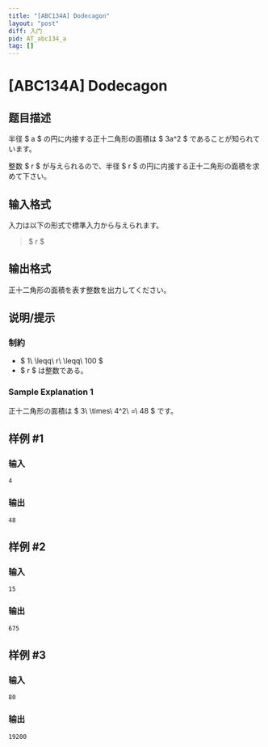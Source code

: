 ```yaml
---
title: "[ABC134A] Dodecagon"
layout: "post"
diff: 入门
pid: AT_abc134_a
tag: []
---
```


# [ABC134A] Dodecagon

## 题目描述

[problemUrl]: https://atcoder.jp/contests/abc134/tasks/abc134_a

半径 $ a $ の円に内接する正十二角形の面積は $ 3a^2 $ であることが知られています。

整数 $ r $ が与えられるので、半径 $ r $ の円に内接する正十二角形の面積を求めて下さい。

## 输入格式

入力は以下の形式で標準入力から与えられます。

> $ r $

## 输出格式

正十二角形の面積を表す整数を出力してください。

## 说明/提示

### 制約

- $ 1\ \leqq\ r\ \leqq\ 100 $
- $ r $ は整数である。

### Sample Explanation 1

正十二角形の面積は $ 3\ \times\ 4^2\ =\ 48 $ です。

## 样例 #1

### 输入

```
4
```

### 输出

```
48
```

## 样例 #2

### 输入

```
15
```

### 输出

```
675
```

## 样例 #3

### 输入

```
80
```

### 输出

```
19200
```

